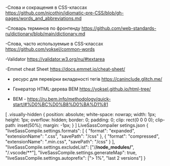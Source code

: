 -Слова и сокращения в CSS-классах https://github.com/nicothin/idiomatic-pre-CSS/blob/gh-pages/words_and_abbreviations.md

-Словарь терминов по фронтенду https://github.com/web-standards-ru/dictionary/blob/main/dictionary.md

-Слова, часто используемые в CSS-классах https://github.com/yoksel/common-words

-Validator https://validator.w3.org/nu/#textarea

-Emmet cheat Sheet https://docs.emmet.io/cheat-sheet/

- ресурс для перевірки вкладеності тегів https://caninclude.glitch.me/

- Генератор HTML-дерева BEM https://yoksel.github.io/html-tree/

-  BEM - https://ru.bem.info/methodology/quick-start/#%D0%BC%D0%B8%D0%BA%D1%81

[
.visually-hidden {
	position: absolute;
	white-space: nowrap;
	width: 1px;
	height: 1px;
	overflow: hidden;
	border: 0;
	padding: 0;
	clip: rect(0 0 0 0);
	clip-path: inset(50%);
	margin: -1px;
}
]
LiveSassCompailer setings.json
{
  "liveSassCompile.settings.formats": [
    {
      "format": "expanded",
      "extensionName": ".css",
      "savePath": "/css"
    },
    {
      "format": "compressed",
      "extensionName": ".min.css",
      "savePath": "/css"
    }
  ],
  "liveSassCompile.settings.excludeList": ["/**/node_modules/**", "/.vscode/**"],
  "liveSassCompile.settings.generateMap": true,
  "liveSassCompile.settings.autoprefix": ["> 1%", "last 2 versions"]
}
